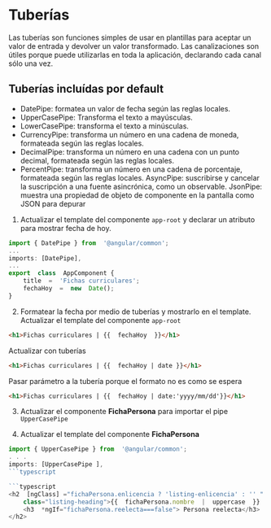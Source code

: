 # Tuberías 
Las tuberías son funciones simples de usar en plantillas para aceptar un valor de entrada y devolver un valor transformado. Las canalizaciones son útiles porque puede utilizarlas en toda la aplicación, declarando cada canal sólo una vez.

## Tuberías incluídas por default

 - DatePipe: formatea un valor de fecha según las reglas locales.
 - UpperCasePipe: Transforma el texto a mayúsculas. 
 - LowerCasePipe:  transforma el texto a minúsculas. 
 - CurrencyPipe: transforma un número en una cadena de moneda, formateada según las reglas locales.
 - DecimalPipe: transforma un número en una cadena con un punto decimal, formateada según las reglas locales. 
 - PercentPipe: transforma un  número en una cadena de porcentaje, formateada según las reglas
   locales. 
   AsyncPipe: suscribirse y cancelar la suscripción a una fuente asincrónica, como un observable.
    JsonPipe: muestra una propiedad de objeto de componente en la pantalla como JSON para
   depurar


1. Actualizar el template del componente `app-root` y declarar un atributo para mostrar  fecha de hoy.
```typescript
import { DatePipe } from  '@angular/common';
...
imports: [DatePipe],
...
export  class  AppComponent {
	title  =  'Fichas curriculares';
	fechaHoy  =  new  Date();
}
```

2. Formatear la fecha por medio de tuberías y mostrarlo en el template. Actualizar el template del componente  `app-root`
```html
<h1>Fichas curriculares | {{  fechaHoy  }}</h1>
```
Actualizar con tuberías
```html
<h1>Fichas curriculares | {{  fechaHoy | date }}</h1>
```
Pasar parámetro a la tubería porque el formato no es como se espera
```html
<h1>Fichas curriculares | {{  fechaHoy | date:'yyyy/mm/dd'}}</h1>
```

3. Actualizar el componente **FichaPersona** para importar el pipe `UpperCasePipe`

4. Actualizar el template del componente **FichaPersona**
```typescript
import { UpperCasePipe } from  '@angular/common';
. . . 
imports: [UpperCasePipe ],
```typescript

```typescript
<h2  [ngClass] ="fichaPersona.enlicencia ? 'listing-enlicencia' : '' "
	class="listing-heading">{{  fichaPersona.nombre  |  uppercase  }}
	<h3  *ngIf="fichaPersona.reelecta===false"> Persona reelecta</h3>
</h2>
```
<!--stackedit_data:
eyJoaXN0b3J5IjpbMTg3OTg4ODI4MiwyMDkzNDgyOTkxXX0=
-->
